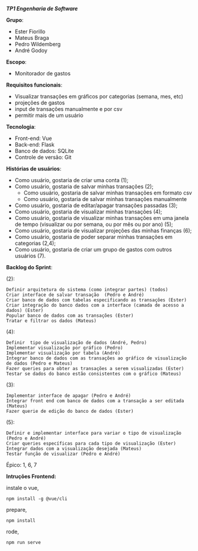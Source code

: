 ***TP1 Engenharia de Software***

**Grupo**:
- Ester Fiorillo
- Mateus Braga
- Pedro Wildemberg
- André Godoy

**Escopo**:
- Monitorador de gastos

**Requisitos funcionais**:
- Visualizar transações em gráficos por categorias (semana, mes, etc)
- projeções de gastos
- input de transações manualmente e por csv
- permitir mais de um usuário

**Tecnologia**:
- Front-end: Vue
- Back-end: Flask
- Banco de dados: SQLite
- Controle de versão: Git

**Histórias de usuários**:
- Como usuário, gostaria de criar uma conta (1);
- Como usuário, gostaria de salvar minhas transações (2);
  - Como usuário, gostaria de salvar minhas transações em formato csv
  - Como usuário, gostaria de salvar minhas transações manualmente
- Como usuário, gostaria de editar/apagar transações passadas (3);
- Como usuário, gostaria de visualizar minhas transações (4);
- Como usuário, gostaria de visualizar minhas transações em uma janela de tempo (visualizar ou por semana, ou por mês ou por ano) (5);
- Como usuário, gostaria de visualizar projeções das minhas finanças (6);
- Como usuário, gostaria de poder separar minhas transações em categorias (2,4);
- Como usuário, gostaria de criar um grupo de gastos com outros usuários (7).

**Backlog do Sprint**:

(2):

    Definir arquitetura do sistema (como integrar partes) (todos)
    Criar interface de salvar transação  (Pedro e André)
    Criar banco de dados com tabelas especificando as transações (Ester)
    Criar integração do banco dados com a interface (camada de acesso a dados) (Ester)
    Popular banco de dados com as transações (Ester)
    Tratar e filtrar os dados (Mateus)

(4):

    Definir  tipo de visualização de dados (André, Pedro)
    Implementar visualização por gráfico (Pedro)
    Implementar visualização por tabela (André)
    Integrar banco de dados com as transações ao gráfico de visualização de dados (Pedro e Mateus)
    Fazer queries para obter as transações a serem visualizadas (Ester)
    Testar se dados do banco estão consistentes com o gráfico (Mateus)
    
(3):

    Implementar interface de apagar (Pedro e André)
    Integrar front end com banco de dados com a transação a ser editada (Mateus)
    Fazer querie de edição do banco de dados (Ester)

(5):

    Definir e implementar interface para variar o tipo de visualização (Pedro e André)
    Criar queries específicas para cada tipo de visualização (Ester)
    Integrar dados com a visualização desejada (Mateus)
    Testar função de visualizar (Pedro e André)

Épico: 1, 6, 7

**Intruções Frontend:**

instale o vue,

```
npm install -g @vue/cli
```

prepare,

```
npm install
```

rode,

```
npm run serve
```

